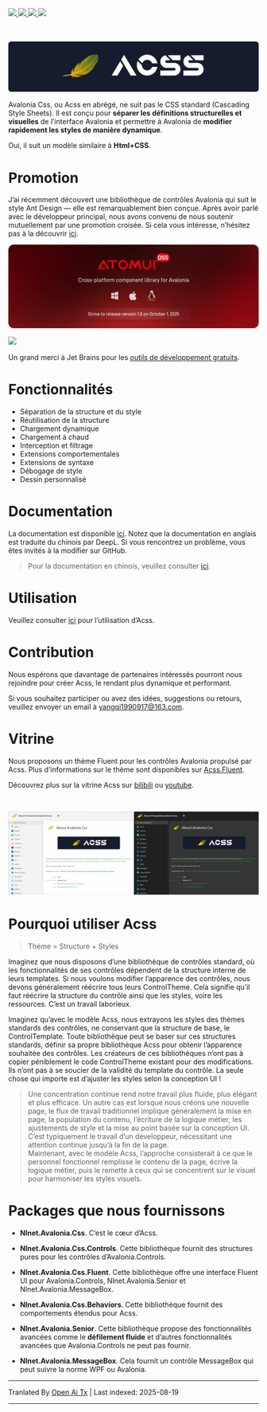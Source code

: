 <div align="left">
  <a href="https://github.com/microsoft/dotnet">
    <img src="https://img.shields.io/badge/-.NET-red">
  </a>
  <a href="https://avaloniaui.net/">
    <img src="https://img.shields.io/badge/Avalonia-8245A9">
  </a>
  <a href="https://dotnet.microsoft.com/zh-cn/languages/csharp">
    <img src="https://img.shields.io/badge/-C%23-yellow">
  </a>
  <a href="http://www.gnu.org/licenses/mit.en.html">
    <img src="https://img.shields.io/badge/License-MIT-green">
  </a>
</div>
<br/><br/>

![acss-brand](https://raw.githubusercontent.com/liwuqingxin/Avalonia.Css/main/img/AcssText.svg)

Avalonia Css, ou Acss en abrégé, ne suit pas le CSS standard (Cascading Style Sheets). Il est conçu pour **séparer les définitions structurelles et visuelles** de l’interface Avalonia et permettre à Avalonia de **modifier rapidement les styles de manière dynamique**.

Oui, il suit un modèle similaire à **Html+CSS**.

# Promotion

J’ai récemment découvert une bibliothèque de contrôles Avalonia qui suit le style Ant Design — elle est remarquablement bien conçue. Après avoir parlé avec le développeur principal, nous avons convenu de nous soutenir mutuellement par une promotion croisée. Si cela vous intéresse, n’hésitez pas à la découvrir [ici](https://github.com/chinware/AtomUI).

![](https://github.com/chinware/AtomUI/blob/develop/resources/images/readme/AtomUIOSS.png)


![](https://resources.jetbrains.com/storage/products/company/brand/logos/jb_beam.svg)

Un grand merci à Jet Brains pour les [outils de développement gratuits](https://www.jetbrains.com/community/opensource/?utm_campaign=opensource&utm_content=approved&utm_medium=email&utm_source=newsletter&utm_term=jblogo#support).

# Fonctionnalités

- Séparation de la structure et du style
- Réutilisation de la structure
- Chargement dynamique
- Chargement à chaud
- Interception et filtrage
- Extensions comportementales  
- Extensions de syntaxe  
- Débogage de style  
- Dessin personnalisé  

# Documentation  

La documentation est disponible [ici](https://docs.en.avalonia.css.nlnet.net/documentation/readme). Notez que la documentation en anglais est traduite du chinois par DeepL. Si vous rencontrez un problème, vous êtes invités à la modifier sur GitHub.  

> Pour la documentation en chinois, veuillez consulter [ici](https://docs.avalonia.css.nlnet.net/documentation/readme).  

# Utilisation  

Veuillez consulter [ici](https://docs.en.avalonia.css.nlnet.net/documentation/zhu-ti-bang-zhu/ru-he-shi-yong-acss) pour l’utilisation d’Acss.  

# Contribution  

Nous espérons que davantage de partenaires intéressés pourront nous rejoindre pour créer Acss, le rendant plus dynamique et performant.  

Si vous souhaitez participer ou avez des idées, suggestions ou retours, veuillez envoyer un email à yangqi1990917@163.com.  

# Vitrine  

Nous proposons un thème Fluent pour les contrôles Avalonia propulsé par Acss. Plus d’informations sur le thème sont disponibles sur [Acss.Fluent](https://docs.en.avalonia.css.nlnet.net/documentation/zhu-ti-bang-zhu/ru-he-shi-yong-acss.fluent).  

Découvrez plus sur la vitrine Acss sur [bilibili](https://space.bilibili.com/1117754194/channel/seriesdetail?sid=3739599) ou [youtube](https://www.youtube.com/channel/UCYvEgvGj-JVYZrOrup3aoBQ).  

<br/>  

![fluent ui](https://raw.githubusercontent.com/liwuqingxin/Avalonia.Css/main/./img/fluent-ui.png)  

# Pourquoi utiliser Acss  

> Thème = Structure + Styles  

Imaginez que nous disposons d’une bibliothèque de contrôles standard, où les fonctionnalités de ses contrôles dépendent de la structure interne de leurs templates. Si nous voulons modifier l’apparence des contrôles, nous devons généralement réécrire tous leurs ControlTheme. Cela signifie qu’il faut réécrire la structure du contrôle ainsi que les styles, voire les ressources. C’est un travail laborieux.  

Imaginez qu’avec le modèle Acss, nous extrayons les styles des thèmes standards des contrôles, ne conservant que la structure de base, le ControlTemplate. Toute bibliothèque peut se baser sur ces structures standards, définir sa propre bibliothèque Acss pour obtenir l’apparence souhaitée des contrôles. Les créateurs de ces bibliothèques n’ont pas à copier péniblement le code ControlTheme existant pour des modifications. Ils n’ont pas à se soucier de la validité du template du contrôle. La seule chose qui importe est d’ajuster les styles selon la conception UI !  

> Une concentration continue rend notre travail plus fluide, plus élégant et plus efficace.
Un autre cas est lorsque nous créons une nouvelle page, le flux de travail traditionnel implique généralement la mise en page, la population du contenu, l’écriture de la logique métier, les ajustements de style et la mise au point basée sur la conception UI.  
C’est typiquement le travail d’un développeur, nécessitant une attention continue jusqu’à la fin de la page.  
Maintenant, avec le modèle Acss, l’approche consisterait à ce que le personnel fonctionnel remplisse le contenu de la page, écrive la logique métier, puis le remette à ceux qui se concentrent sur le visuel pour harmoniser les styles visuels.  

# Packages que nous fournissons  

- **Nlnet.Avalonia.Css**. C’est le cœur d’Acss.  

- **Nlnet.Avalonia.Css.Controls**. Cette bibliothèque fournit des structures pures pour les contrôles d’Avalonia.Controls.  

- **Nlnet.Avalonia.Css.Fluent**. Cette bibliothèque offre une interface Fluent UI pour Avalonia.Controls, Nlnet.Avalonia.Senior et Nlnet.Avalonia.MessageBox.  

- **Nlnet.Avalonia.Css.Behaviors**. Cette bibliothèque fournit des comportements étendus pour Acss.  
- **Nlnet.Avalonia.Senior**. Cette bibliothèque propose des fonctionnalités avancées comme le **défilement fluide** et d’autres fonctionnalités avancées que Avalonia.Controls ne peut pas fournir.  
- **Nlnet.Avalonia.MessageBox**. Cela fournit un contrôle MessageBox qui peut suivre la norme WPF ou Avalonia.


---


Tranlated By [Open Ai Tx](https://github.com/OpenAiTx/OpenAiTx) | Last indexed: 2025-08-19


---